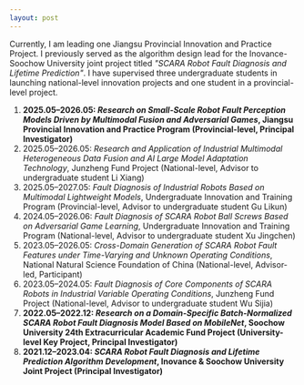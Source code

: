 ```yaml
---
layout: post
---
```

Currently, I am leading one Jiangsu Provincial Innovation and Practice Project. I previously served as the algorithm design lead for the Inovance-Soochow University joint project titled *"SCARA Robot Fault Diagnosis and Lifetime Prediction"*. I have supervised three undergraduate students in launching national-level innovation projects and one student in a provincial-level project.


1. **2025.05–2026.05: *Research on Small-Scale Robot Fault Perception Models Driven by Multimodal Fusion and Adversarial Games*, Jiangsu Provincial Innovation and Practice Program (Provincial-level, Principal Investigator)**  
2. 2025.05–2026.05: *Research and Application of Industrial Multimodal Heterogeneous Data Fusion and AI Large Model Adaptation Technology*, Junzheng Fund Project (National-level, Advisor to undergraduate student Li Xiang)  
3. 2025.05–2027.05: *Fault Diagnosis of Industrial Robots Based on Multimodal Lightweight Models*, Undergraduate Innovation and Training Program (Provincial-level, Advisor to undergraduate student Gu Likun)  
4. 2024.05–2026.06: *Fault Diagnosis of SCARA Robot Ball Screws Based on Adversarial Game Learning*, Undergraduate Innovation and Training Program (National-level, Advisor to undergraduate student Xu Jingchen)  
5. 2023.05–2026.05: *Cross-Domain Generation of SCARA Robot Fault Features under Time-Varying and Unknown Operating Conditions*, National Natural Science Foundation of China (National-level, Advisor-led, Participant)  
6. 2023.05–2024.05: *Fault Diagnosis of Core Components of SCARA Robots in Industrial Variable Operating Conditions*, Junzheng Fund Project (National-level, Advisor to undergraduate student Wu Sijia)  
7. **2022.05–2022.12: *Research on a Domain-Specific Batch-Normalized SCARA Robot Fault Diagnosis Model Based on MobileNet*, Soochow University 24th Extracurricular Academic Fund Project (University-level Key Project, Principal Investigator)**  
8. **2021.12–2023.04: *SCARA Robot Fault Diagnosis and Lifetime Prediction Algorithm Development*, Inovance & Soochow University Joint Project (Principal Investigator)**  

